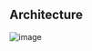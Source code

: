 ## Architecture ##
![image](https://github.com/user-attachments/assets/ac1c574c-b23b-4e7f-8db5-d18cc5e40aa3)
